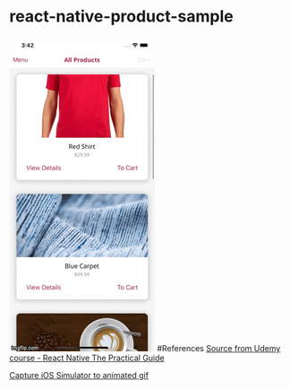 # react-native-product-sample

<a href="https://imgflip.com/gif/3wc9wi"><img src="https://raw.githubusercontent.com/029bharat/react-native-product-sample/master/3wc9wi.gif" title="demo" title="Screen GIF"/></a>
#References 
[Source from Udemy course - React Native The Practical Guide](https://www.udemy.com/share/101WauBEYfeVhQR34=/)

[Capture iOS Simulator to animated gif](https://gist.github.com/julesjans/2baa9e4bc11b033ea8eec3f15a8029a1)
